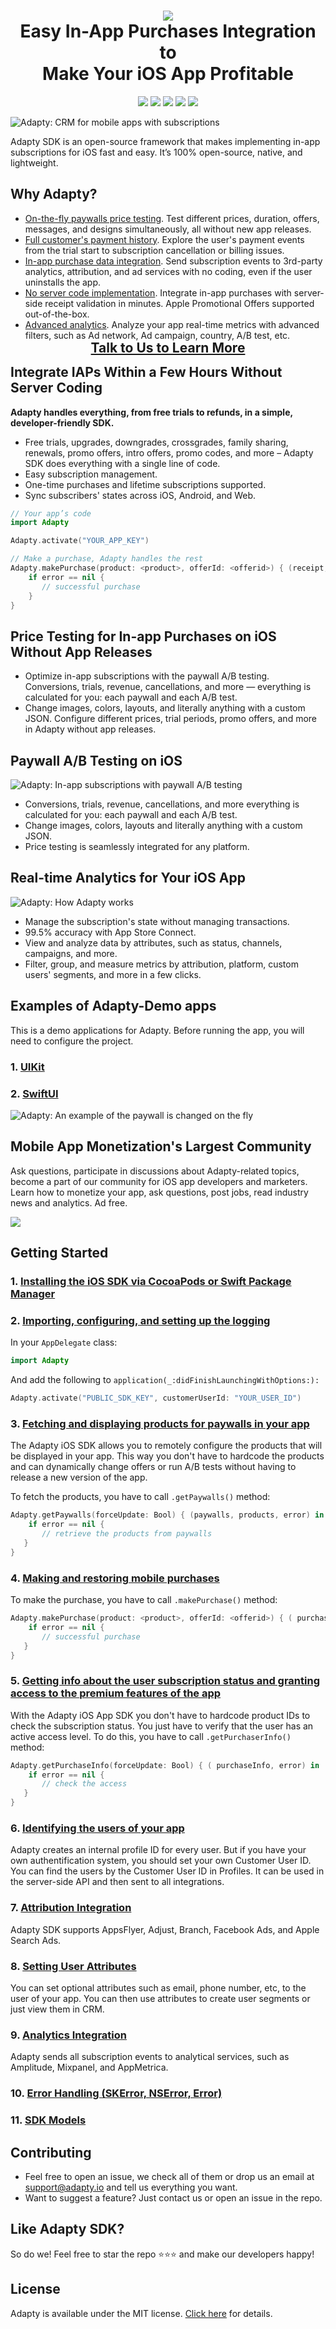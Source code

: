 <h1 align="center" style="border-bottom: none">
<b>
    <a href="https://adapty.io/?utm_source=github&utm_medium=referral&utm_campaign=AdaptySDK-iOS">
        <img src="https://adapty-portal-media-production.s3.amazonaws.com/github/logo-adapty-new.svg">
    </a>
</b>
<br>Easy In-App Purchases Integration to
<br>Make Your iOS App Profitable
</h1>

<p align="center">
<a href="https://go.adapty.io/subhub-community-ios-rep"><img src="https://img.shields.io/badge/Adapty-discord-purple"></a>
<a href="http://bit.ly/3qXy7cf"><img src="https://img.shields.io/cocoapods/v/Adapty.svg?style=flat"></a>
<a href="https://github.com/adaptyteam/AdaptySDK-iOS/blob/master/LICENSE"><img src="https://img.shields.io/cocoapods/l/Adapty.svg?style=flat"></a>
<a href="http://bit.ly/3qXy7cf2"><img src="https://img.shields.io/cocoapods/p/Adapty.svg?style=flat"></a>
<a href="https://docs.adapty.io/docs/ios-sdk-installation#install-via-swift-package-manager?utm_source=github&utm_medium=referral&utm_campaign=AdaptySDK-iOS"><img src="https://img.shields.io/badge/SwiftPM-compatible-orange.svg"></a>
</p>

![Adapty: CRM for mobile apps with subscriptions](https://adapty-portal-media-production.s3.amazonaws.com/github/adapty-schema.png)

Adapty SDK is an open-source framework that makes implementing in-app subscriptions for iOS fast and easy. It’s 100% open-source, native, and lightweight.

## Why Adapty?

- [On-the-fly paywalls price testing](https://docs.adapty.io/docs/ab-test?utm_source=github&utm_medium=referral&utm_campaign=AdaptySDK-iOS). Test different prices, duration, offers, messages, and designs simultaneously, all without new app releases.
- [Full customer's payment history](https://docs.adapty.io/docs/profiles-crm?utm_source=github&utm_medium=referral&utm_campaign=AdaptySDK-iOS). Explore the user's payment events from the trial start to subscription cancellation or billing issues.
- [In-app purchase data integration](https://docs.adapty.io/docs/events?utm_source=github&utm_medium=referral&utm_campaign=AdaptySDK-iOS). Send subscription events to 3rd-party analytics, attribution, and ad services with no coding, even if the user uninstalls the app.
- [No server code implementation](https://docs.adapty.io/docs/ios-sdk-configuration?utm_source=github&utm_medium=referral&utm_campaign=AdaptySDK-iOS). Integrate in-app purchases with server-side receipt validation in minutes. Apple Promotional Offers supported out-of-the-box.
- [Advanced analytics](https://docs.adapty.io/docs/analytics-charts?utm_source=github&utm_medium=referral&utm_campaign=AdaptySDK-iOS). Analyze your app real-time metrics with advanced filters, such as Ad network, Ad campaign, country, A/B test, etc.

<h3 align="center" style="border-bottom: none; margin-top: -15px; margin-bottom: -15px; font-size: 150%">
<a href="https://adapty.io/schedule-demo?utm_source=github&utm_medium=referral&utm_campaign=AdaptySDK-iOS_schedule-demo">Talk to Us to Learn More</a>
</h3>

## Integrate IAPs Within a Few Hours Without Server Coding 

**Adapty handles everything, from free trials to refunds, in a simple, developer-friendly SDK.**

- Free trials, upgrades, downgrades, crossgrades, family sharing, renewals, promo offers, intro offers, promo codes, and more – Adapty SDK does everything with a single line of code.
- Easy subscription management.
- One-time purchases and lifetime subscriptions supported.
- Sync subscribers' states across iOS, Android, and Web.


```swift
// Your app’s code
import Adapty

Adapty.activate("YOUR_APP_KEY")

// Make a purchase, Adapty handles the rest
Adapty.makePurchase(product: <product>, offerId: <offerid>) { (receipt, response, error) in
    if error == nil {
       // successful purchase
    }
}
```

## Price Testing for In-app Purchases on iOS Without App Releases

- Optimize in-app subscriptions with the paywall A/B testing. Conversions, trials, revenue, cancellations, and more — everything is calculated for you: each paywall and each A/B test.
- Change images, colors, layouts, and literally anything with a custom JSON. Configure different prices, trial periods, promo offers, and more in Adapty without app releases.

## Paywall A/B Testing on iOS

![Adapty: In-app subscriptions with paywall A/B testing](https://adapty-portal-media-production.s3.amazonaws.com/github/ab-test-new.png)

- Conversions, trials, revenue, cancellations, and more  everything is calculated for you: each paywall and each A/B test.
- Change images, colors, layouts and literally anything with a custom JSON.
- Price testing is seamlessly integrated for any platform.

## Real-time Analytics for Your iOS App

![Adapty: How Adapty works](https://adapty-portal-media-production.s3.amazonaws.com/github/analytics-new.gif)

- Manage the subscription's state without managing transactions.
- 99.5% accuracy with App Store Connect.
- View and analyze data by attributes, such as status, channels, campaigns, and more.
- Filter, group, and measure metrics by attribution, platform, custom users' segments, and more in a few clicks.

## Examples of Adapty-Demo apps

This is a demo applications for Adapty. Before running the app, you will need to configure the project.

### 1. [UIKit](https://github.com/adaptyteam/AdaptySDK-iOS/tree/master/Example/UIKit)
### 2. [SwiftUI](https://github.com/adaptyteam/AdaptySDK-iOS/tree/master/Example/SwiftUI)

![Adapty: An example of the paywall is changed on the fly](https://adapty-portal-media-production.s3.amazonaws.com/github/swift-ui-example.jpg)

## Mobile App Monetization's Largest Community

Ask questions, participate in discussions about Adapty-related topics, become a part of our community for iOS app developers and marketers. Learn how to monetize your app, ask questions, post jobs, read industry news and analytics. Ad free.

<a href="https://discord.gg/subscriptions-hub"><img src="https://adapty-portal-media-production.s3.amazonaws.com/github/join-discord.svg" /></a>

## Getting Started

### 1. [Installing the iOS SDK via CocoaPods or Swift Package Manager](https://docs.adapty.io/docs/ios-installation)
### 2. [Importing, configuring, and setting up the logging](https://docs.adapty.io/docs/ios-configuring)

In your `AppDelegate` class:
```swift
import Adapty
```

And add the following to `application(_:didFinishLaunchingWithOptions:):`
```swift
Adapty.activate("PUBLIC_SDK_KEY", customerUserId: "YOUR_USER_ID")
```

### 3. [Fetching and displaying products for paywalls in your app](https://docs.adapty.io/docs/ios-displaying-products)

The Adapty iOS SDK allows you to remotely configure the products that will be displayed in your app. This way you don't have to hardcode the products and can dynamically change offers or run A/B tests without having to release a new version of the app.

To fetch the products, you have to call `.getPaywalls()` method:
```swift
Adapty.getPaywalls(forceUpdate: Bool) { (paywalls, products, error) in
    if error == nil {
       // retrieve the products from paywalls
   }
}
```

### 4. [Making and restoring mobile purchases](https://docs.adapty.io/docs/ios-making-purchases)

To make the purchase, you have to call `.makePurchase()` method:
```swift
Adapty.makePurchase(product: <product>, offerId: <offerid>) { ( purchaseInfo, receipt, appleValidationResult, product, error) in
    if error == nil {
       // successful purchase
   }
}
```

### 5. [Getting info about the user subscription status and granting access to the premium features of the app](https://docs.adapty.io/docs/ios-subscription-status)

With the Adapty iOS App SDK you don't have to hardcode product IDs to check the subscription status. You just have to verify that the user has an active access level. To do this, you have to call `.getPurchaserInfo()` method:
```swift
Adapty.getPurchaseInfo(forceUpdate: Bool) { ( purchaseInfo, error) in
    if error == nil {
       // check the access
   }
}
```

### 6. [Identifying the users of your app](https://docs.adapty.io/docs/ios-identifying-users)

Adapty creates an internal profile ID for every user. But if you have your own authentification system, you should set your own Customer User ID. You can find the users by the Customer User ID in Profiles. It can be used in the server-side API and then sent to all integrations.

### 7. [Attribution Integration](https://docs.adapty.io/docs/attribution-integration)

Adapty SDK supports AppsFlyer, Adjust, Branch, Facebook Ads, and Apple Search Ads.

### 8. [Setting User Attributes](https://docs.adapty.io/docs/setting-user-attributes)

You can set optional attributes such as email, phone number, etc, to the user of your app. You can then use attributes to create user segments or just view them in CRM.

### 9. [Analytics Integration](https://docs.adapty.io/docs/analytics-integration)

Adapty sends all subscription events to analytical services, such as Amplitude, Mixpanel, and AppMetrica.

### 10. [Error Handling (SKError, NSError, Error)](https://docs.adapty.io/docs/ios-sdk-error-handling-skerror-nserror-error)

### 11. [SDK Models](https://docs.adapty.io/docs/ios-sdk-sdk-models)

## Contributing

- Feel free to open an issue, we check all of them or drop us an email at [support@adapty.io](mailto:support@adapty.io) and tell us everything you want.
- Want to suggest a feature? Just contact us or open an issue in the repo.

## Like Adapty SDK? 

So do we! Feel free to star the repo ⭐️⭐️⭐️ and make our developers happy!

## License

Adapty is available under the MIT license. [Click here](https://github.com/adaptyteam/AdaptySDK-iOS/blob/master/LICENSE) for details.


